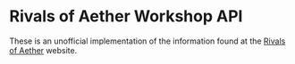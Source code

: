 Rivals of Aether Workshop API
=============================

These is an unofficial implementation of the information found at the [Rivals of Aether](https://rivalsofaether.com/workshop) website.


